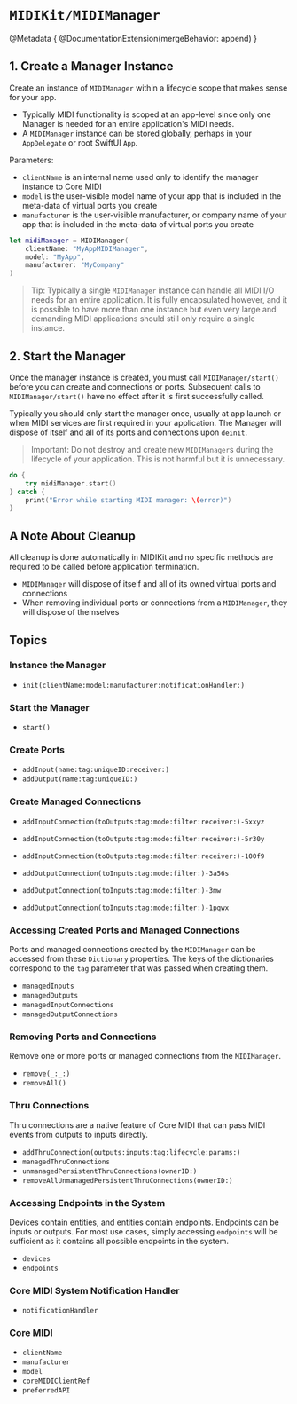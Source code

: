 # ``MIDIKit/MIDIManager``

@Metadata {
    @DocumentationExtension(mergeBehavior: append)
}

## 1. Create a Manager Instance

Create an instance of `MIDIManager` within a lifecycle scope that makes sense for your app. 

- Typically MIDI functionality is scoped at an app-level since only one Manager is needed for an entire application's MIDI needs.
- A `MIDIManager` instance can be stored globally, perhaps in your `AppDelegate` or root SwiftUI `App`.

Parameters:

- `clientName` is an internal name used only to identify the manager instance to Core MIDI
- `model` is the user-visible model name of your app that is included in the meta-data of virtual ports you create
- `manufacturer` is the user-visible manufacturer, or company name of your app that is included in the meta-data of virtual ports you create

```swift
let midiManager = MIDIManager(
    clientName: "MyAppMIDIManager",
    model: "MyApp",
    manufacturer: "MyCompany"
)
```

> Tip: Typically a single `MIDIManager` instance can handle all MIDI I/O needs for an entire application. It is fully encapsulated however, and it is possible to have more than one instance but even very large and demanding MIDI applications should still only require a single instance.

## 2. Start the Manager

Once the manager instance is created, you must call ``MIDIManager/start()`` before you can create and connections or ports. Subsequent calls to ``MIDIManager/start()`` have no effect after it is first successfully called.

Typically you should only start the manager once, usually at app launch or when MIDI services are first required in your application. The Manager will dispose of itself and all of its ports and connections upon `deinit`.

> Important: Do not destroy and create new `MIDIManager`s during the lifecycle of your application. This is not harmful but it is unnecessary.

```swift
do {
    try midiManager.start()
} catch {
    print("Error while starting MIDI manager: \(error)")
}
```

## A Note About Cleanup

All cleanup is done automatically in MIDIKit and no specific methods are required to be called before application termination.

- `MIDIManager` will dispose of itself and all of its owned virtual ports and connections
- When removing individual ports or connections from a `MIDIManager`, they will dispose of themselves

## Topics

### Instance the Manager

- ``init(clientName:model:manufacturer:notificationHandler:)``

### Start the Manager

- ``start()``

### Create Ports

- ``addInput(name:tag:uniqueID:receiver:)``
- ``addOutput(name:tag:uniqueID:)``

### Create Managed Connections

- ``addInputConnection(toOutputs:tag:mode:filter:receiver:)-5xxyz``
- ``addInputConnection(toOutputs:tag:mode:filter:receiver:)-5r30y``
- ``addInputConnection(toOutputs:tag:mode:filter:receiver:)-100f9``

- ``addOutputConnection(toInputs:tag:mode:filter:)-3a56s``
- ``addOutputConnection(toInputs:tag:mode:filter:)-3mw``
- ``addOutputConnection(toInputs:tag:mode:filter:)-1pqwx``

### Accessing Created Ports and Managed Connections

Ports and managed connections created by the `MIDIManager` can be accessed from these `Dictionary` properties. The keys of the dictionaries correspond to the `tag` parameter that was passed when creating them.

- ``managedInputs``
- ``managedOutputs``
- ``managedInputConnections``
- ``managedOutputConnections``

### Removing Ports and Connections

Remove one or more ports or managed connections from the `MIDIManager`.

- ``remove(_:_:)``
- ``removeAll()``

### Thru Connections

Thru connections are a native feature of Core MIDI that can pass MIDI events from outputs to inputs directly.

- ``addThruConnection(outputs:inputs:tag:lifecycle:params:)``
- ``managedThruConnections``
- ``unmanagedPersistentThruConnections(ownerID:)``
- ``removeAllUnmanagedPersistentThruConnections(ownerID:)``

### Accessing Endpoints in the System

Devices contain entities, and entities contain endpoints. Endpoints can be inputs or outputs. For most use cases, simply accessing `endpoints` will be sufficient as it contains all possible endpoints in the system.

- ``devices``
- ``endpoints``

### Core MIDI System Notification Handler

- ``notificationHandler``

### Core MIDI

- ``clientName``
- ``manufacturer``
- ``model``
- ``coreMIDIClientRef``
- ``preferredAPI``